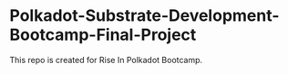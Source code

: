 # Polkadot-Substrate-Development-Bootcamp-Final-Project
This repo is created for Rise In Polkadot Bootcamp.
